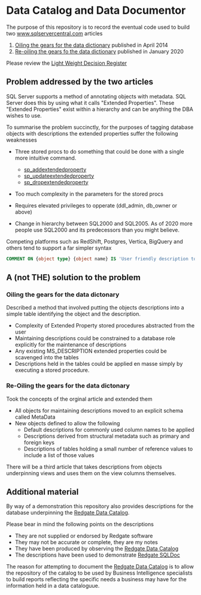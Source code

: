 # Data Catalog and Data Documentor

The purpose of this repository is to record the eventual code used to build two www.sqlservercentral.com articles
 1. [Oiling the gears for the data dictionary](https://www.sqlservercentral.com/articles/oiling-the-gears-for-the-data-dictionary) published in April 2014
 1. [Re-oiling the gears fo the data dictionary](https://www.sqlservercentral.com/articles/re-oiling-the-gears-for-the-data-dictionary-or-catalog) published in January 2020

 Please review the [Light Weight Decision Register](DecisionRegister/README.md)

 ## Problem addressed by the two articles
 
 SQL Server supports a method of annotating objects with metadata.  SQL Server does this by using what it calls "Extended Properties". These "Extended Properties" exist within a hierarchy and can be anything the DBA wishes to use.

 To summarise the problem succinctly, for the purposes of tagging database objects with descriptions the extended properties suffer the following weaknesses
  * Three stored procs to do something that could be done with a single more intuitive command.
     * [sp_addextendedproperty](https://docs.microsoft.com/en-us/sql/relational-databases/system-stored-procedures/sp-addextendedproperty-transact-sql?view=sql-server-ver15)
     * [sp_updateextendedproperty](https://docs.microsoft.com/en-us/sql/relational-databases/system-stored-procedures/sp-updateextendedproperty-transact-sql?view=sql-server-ver15)
     * [sp_dropextendedproperty](https://docs.microsoft.com/en-us/sql/relational-databases/system-stored-procedures/sp-dropextendedproperty-transact-sql?view=sql-server-ver15)

 * Too much complexity in the parameters for the stored procs
 * Requires elevated privileges to opperate (ddl_admin, db_owner or above)
 * Change in hierarchy between SQL2000 and SQL2005.  As of 2020 more people use SQL2000 and its predecessors than you might believe.
 
 Competing platforms such as RedShift, Postgres, Vertica, BigQuery and others tend to support a far simpler syntax
 ```sql
 COMMENT ON {object type} {object name} IS 'User friendly description to inform and educate'; 
 ```

## A (not THE) solution to the problem
### Oiling the gears for the data dictonary
Described a method that involved putting the objects descriptions into a simple table identifying the object and the description.

* Complexity of Extended Property stored procedures abstracted from the user
* Maintaining descriptions could be constrained to a database role explicitly for the maintenance of descriptions
* Any existing MS_DESCRIPTION extended properties could be scavenged into the tables
* Descriptions held in the tables could be applied en masse simply by executing a stored procedure.

### Re-Oiling the gears for the data dictonary
Took the concepts of the orginal article and extended them
* All objects for maintaining descriptions moved to an explicit schema called MetaData
* New objects defined to allow the following
    * Default descriptions for commonly used column names to be applied
    * Descriptions derived from structural metadata such as primary and foreign keys
    * Descriptions of tables holding  a small number of reference values to include a list of those values

There will be a third article that takes descriptions from objects underpinning views and uses them on the view columns themselves.

## Additional material
By way of a demonstration this repository also provides descriptions for the database underpinning the [Redgate Data Catalog](https://www.red-gate.com/products/dba/sql-data-catalog/).

Please bear in mind the following points on the descriptions
* They are not supplied or endorsed by Redgate software
* They may not be accurate or complete, they are my notes
* They have been produced by observing the [Redgate Data Catalog](https://www.red-gate.com/products/dba/sql-data-catalog/)
* The descriptions have been used to demonstrate [Redgate SQLDoc](https://www.red-gate.com/products/sql-development/sql-doc/)

The reason for attempting to document the [Redgate Data Catalog](https://www.red-gate.com/products/dba/sql-data-catalog/) is to allow the repository of the catalog to be used by Business Intelligence specialists to build reports reflecting the specific needs a business may have for the information held in a data cataloguue.

